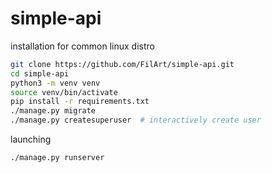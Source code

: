 # simple-api
installation for common linux distro
```sh
git clone https://github.com/FilArt/simple-api.git
cd simple-api
python3 -m venv venv
source venv/bin/activate
pip install -r requirements.txt
./manage.py migrate
./manage.py createsuperuser  # interactively create user
```

launching
```sh
./manage.py runserver
```

